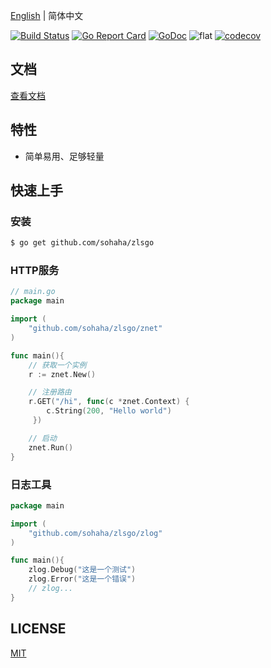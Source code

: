[English](./README.EN.md) | 简体中文

[![Build Status](https://www.travis-ci.org/sohaha/zlsgo.svg?branch=master)](https://www.travis-ci.org/sohaha/zlsgo)
[![Go Report Card](https://goreportcard.com/badge/github.com/sohaha/zlsgo)](https://goreportcard.com/report/github.com/sohaha/zlsgo)
[![GoDoc](https://godoc.org/github.com/sohaha/zlsgo?status.svg)](https://godoc.org/github.com/sohaha/zlsgo)
![flat](https://img.shields.io/github/languages/top/sohaha/zlsgo.svg?style=flat)
[![codecov](https://codecov.io/gh/sohaha/zlsgo/branch/master/graph/badge.svg)](https://codecov.io/gh/sohaha/zlsgo)

## 文档

[查看文档](https://docs.73zls.com/zls-go/#)

## 特性

- 简单易用、足够轻量

## 快速上手

### 安装

```bash
$ go get github.com/sohaha/zlsgo
```

### HTTP服务

```go
// main.go
package main 

import (
    "github.com/sohaha/zlsgo/znet"
)

func main(){
    // 获取一个实例
    r := znet.New()

    // 注册路由
    r.GET("/hi", func(c *znet.Context) {
        c.String(200, "Hello world")
     })

    // 启动
    znet.Run()
}
```

### 日志工具
```go
package main 

import (
    "github.com/sohaha/zlsgo/zlog"
)

func main(){
    zlog.Debug("这是一个测试")
    zlog.Error("这是一个错误")
    // zlog...
}
```
## LICENSE

[MIT](LICENSE)
